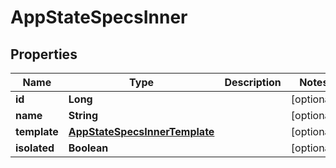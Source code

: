 

# AppStateSpecsInner


## Properties

| Name | Type | Description | Notes |
|------------ | ------------- | ------------- | -------------|
|**id** | **Long** |  |  [optional] |
|**name** | **String** |  |  [optional] |
|**template** | [**AppStateSpecsInnerTemplate**](AppStateSpecsInnerTemplate.md) |  |  [optional] |
|**isolated** | **Boolean** |  |  [optional] |



